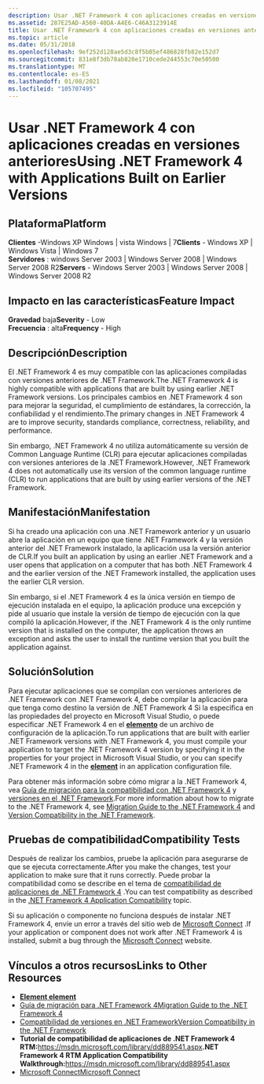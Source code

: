 ```yaml
---
description: Usar .NET Framework 4 con aplicaciones creadas en versiones anteriores
ms.assetid: 287E25AD-A560-40DA-A4E6-C46A3123914E
title: Usar .NET Framework 4 con aplicaciones creadas en versiones anteriores
ms.topic: article
ms.date: 05/31/2018
ms.openlocfilehash: 9ef252d128ae5d3c8f5b85ef486828fb82e152d7
ms.sourcegitcommit: 831e8f3db78ab820e1710cede244553c70e50500
ms.translationtype: MT
ms.contentlocale: es-ES
ms.lasthandoff: 01/08/2021
ms.locfileid: "105707495"
---
```

# <a name="using-net-framework-4-with-applications-built-on-earlier-versions"></a><span data-ttu-id="3281f-103">Usar .NET Framework 4 con aplicaciones creadas en versiones anteriores</span><span class="sxs-lookup"><span data-stu-id="3281f-103">Using .NET Framework 4 with Applications Built on Earlier Versions</span></span>

## <a name="platform"></a><span data-ttu-id="3281f-104">Plataforma</span><span class="sxs-lookup"><span data-stu-id="3281f-104">Platform</span></span>

 <span data-ttu-id="3281f-105">**Clientes** -Windows XP Windows \| vista Windows \| 7</span><span class="sxs-lookup"><span data-stu-id="3281f-105">**Clients** - Windows XP \| Windows Vista \| Windows 7</span></span>  
<span data-ttu-id="3281f-106">**Servidores** : windows Server 2003 \| Windows Server 2008 \| Windows Server 2008 R2</span><span class="sxs-lookup"><span data-stu-id="3281f-106">**Servers** - Windows Server 2003 \| Windows Server 2008 \| Windows Server 2008 R2</span></span>  


## <a name="feature-impact"></a><span data-ttu-id="3281f-107">Impacto en las características</span><span class="sxs-lookup"><span data-stu-id="3281f-107">Feature Impact</span></span>

 <span data-ttu-id="3281f-108">**Gravedad** baja</span><span class="sxs-lookup"><span data-stu-id="3281f-108">**Severity** - Low</span></span>  
<span data-ttu-id="3281f-109">**Frecuencia** : alta</span><span class="sxs-lookup"><span data-stu-id="3281f-109">**Frequency** - High</span></span>  






## <a name="description"></a><span data-ttu-id="3281f-110">Descripción</span><span class="sxs-lookup"><span data-stu-id="3281f-110">Description</span></span>

<span data-ttu-id="3281f-111">El .NET Framework 4 es muy compatible con las aplicaciones compiladas con versiones anteriores de .NET Framework.</span><span class="sxs-lookup"><span data-stu-id="3281f-111">The .NET Framework 4 is highly compatible with applications that are built by using earlier .NET Framework versions.</span></span> <span data-ttu-id="3281f-112">Los principales cambios en .NET Framework 4 son para mejorar la seguridad, el cumplimiento de estándares, la corrección, la confiabilidad y el rendimiento.</span><span class="sxs-lookup"><span data-stu-id="3281f-112">The primary changes in .NET Framework 4 are to improve security, standards compliance, correctness, reliability, and performance.</span></span>

<span data-ttu-id="3281f-113">Sin embargo, .NET Framework 4 no utiliza automáticamente su versión de Common Language Runtime (CLR) para ejecutar aplicaciones compiladas con versiones anteriores de la .NET Framework.</span><span class="sxs-lookup"><span data-stu-id="3281f-113">However, .NET Framework 4 does not automatically use its version of the common language runtime (CLR) to run applications that are built by using earlier versions of the .NET Framework.</span></span>

## <a name="manifestation"></a><span data-ttu-id="3281f-114">Manifestación</span><span class="sxs-lookup"><span data-stu-id="3281f-114">Manifestation</span></span>

<span data-ttu-id="3281f-115">Si ha creado una aplicación con una .NET Framework anterior y un usuario abre la aplicación en un equipo que tiene .NET Framework 4 y la versión anterior del .NET Framework instalado, la aplicación usa la versión anterior de CLR.</span><span class="sxs-lookup"><span data-stu-id="3281f-115">If you built an application by using an earlier .NET Framework and a user opens that application on a computer that has both .NET Framework 4 and the earlier version of the .NET Framework installed, the application uses the earlier CLR version.</span></span>

<span data-ttu-id="3281f-116">Sin embargo, si el .NET Framework 4 es la única versión en tiempo de ejecución instalada en el equipo, la aplicación produce una excepción y pide al usuario que instale la versión de tiempo de ejecución con la que compiló la aplicación.</span><span class="sxs-lookup"><span data-stu-id="3281f-116">However, if the .NET Framework 4 is the only runtime version that is installed on the computer, the application throws an exception and asks the user to install the runtime version that you built the application against.</span></span>

## <a name="solution"></a><span data-ttu-id="3281f-117">Solución</span><span class="sxs-lookup"><span data-stu-id="3281f-117">Solution</span></span>

<span data-ttu-id="3281f-118">Para ejecutar aplicaciones que se compilan con versiones anteriores de .NET Framework con .NET Framework 4, debe compilar la aplicación para que tenga como destino la versión de .NET Framework 4 Si la especifica en las propiedades del proyecto en Microsoft Visual Studio, o puede especificar .NET Framework 4 en el [**<supportedRuntime> elemento**](/previous-versions/dotnet/netframework-1.1/w4atty68(v=vs.71)) de un archivo de configuración de la aplicación.</span><span class="sxs-lookup"><span data-stu-id="3281f-118">To run applications that are built with earlier .NET Framework versions with .NET Framework 4, you must compile your application to target the .NET Framework 4 version by specifying it in the properties for your project in Microsoft Visual Studio, or you can specify .NET Framework 4 in the [**<supportedRuntime> element**](/previous-versions/dotnet/netframework-1.1/w4atty68(v=vs.71)) in an application configuration file.</span></span>

<span data-ttu-id="3281f-119">Para obtener más información sobre cómo migrar a la .NET Framework 4, vea [Guía de migración para la compatibilidad con .NET Framework 4](/previous-versions/dotnet/netframework-4.0/ff657133(v=vs.100)) y [versiones en el .NET Framework](/previous-versions/dotnet/netframework-4.0/ff602939(v=vs.100)).</span><span class="sxs-lookup"><span data-stu-id="3281f-119">For more information about how to migrate to the .NET Framework 4, see [Migration Guide to the .NET Framework 4](/previous-versions/dotnet/netframework-4.0/ff657133(v=vs.100)) and [Version Compatibility in the .NET Framework](/previous-versions/dotnet/netframework-4.0/ff602939(v=vs.100)).</span></span>

## <a name="compatibility-tests"></a><span data-ttu-id="3281f-120">Pruebas de compatibilidad</span><span class="sxs-lookup"><span data-stu-id="3281f-120">Compatibility Tests</span></span>

<span data-ttu-id="3281f-121">Después de realizar los cambios, pruebe la aplicación para asegurarse de que se ejecuta correctamente.</span><span class="sxs-lookup"><span data-stu-id="3281f-121">After you make the changes, test your application to make sure that it runs correctly.</span></span> <span data-ttu-id="3281f-122">Puede probar la compatibilidad como se describe en el tema de [compatibilidad de aplicaciones de .NET Framework 4](/previous-versions/dd889541(v=msdn.10)) .</span><span class="sxs-lookup"><span data-stu-id="3281f-122">You can test compatibility as described in the [.NET Framework 4 Application Compatibility](/previous-versions/dd889541(v=msdn.10)) topic.</span></span>

<span data-ttu-id="3281f-123">Si su aplicación o componente no funciona después de instalar .NET Framework 4, envíe un error a través del sitio web de [Microsoft Connect](https://connect.microsoft.com/visualstudio) .</span><span class="sxs-lookup"><span data-stu-id="3281f-123">If your application or component does not work after .NET Framework 4 is installed, submit a bug through the [Microsoft Connect](https://connect.microsoft.com/visualstudio) website.</span></span>

## <a name="links-to-other-resources"></a><span data-ttu-id="3281f-124">Vínculos a otros recursos</span><span class="sxs-lookup"><span data-stu-id="3281f-124">Links to Other Resources</span></span>

-   <span data-ttu-id="3281f-125">[**<supportedRuntime> Element**](/previous-versions/dotnet/netframework-1.1/w4atty68(v=vs.71))</span><span class="sxs-lookup"><span data-stu-id="3281f-125">[**<supportedRuntime> element**](/previous-versions/dotnet/netframework-1.1/w4atty68(v=vs.71))</span></span>
-   <span data-ttu-id="3281f-126">[Guía de migración para .NET Framework 4](/previous-versions/dotnet/netframework-4.0/ff657133(v=vs.100))</span><span class="sxs-lookup"><span data-stu-id="3281f-126">[Migration Guide to the .NET Framework 4](/previous-versions/dotnet/netframework-4.0/ff657133(v=vs.100))</span></span>
-   <span data-ttu-id="3281f-127">[Compatibilidad de versiones en .NET Framework](/previous-versions/dotnet/netframework-4.0/ff602939(v=vs.100))</span><span class="sxs-lookup"><span data-stu-id="3281f-127">[Version Compatibility in the .NET Framework](/previous-versions/dotnet/netframework-4.0/ff602939(v=vs.100))</span></span>
-   <span data-ttu-id="3281f-128">**Tutorial de compatibilidad de aplicaciones de .NET Framework 4 RTM:**<https://msdn.microsoft.com/library/dd889541.aspx></span><span class="sxs-lookup"><span data-stu-id="3281f-128">**.NET Framework 4 RTM Application Compatibility Walkthrough:**<https://msdn.microsoft.com/library/dd889541.aspx></span></span>
-   [<span data-ttu-id="3281f-129">Microsoft Connect</span><span class="sxs-lookup"><span data-stu-id="3281f-129">Microsoft Connect</span></span>](https://connect.microsoft.com/)

 

 
